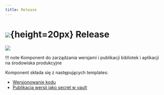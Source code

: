```yaml
---
title: Release
---
```


# ![](https://gitlab.com/pl.rachuna-net/infrastructure/terraform/modules/gitlab-project/-/raw/main/images/gitlab.png){height=20px} Release

[![](https://gitlab.com/pl.rachuna-net/cicd/components/release/-/badges/release.svg)](https://gitlab.com/pl.rachuna-net/cicd/components/release/-/releases)

!!! note
    Komponent do zarządzania wersjami i publikacji bibliotek i aplikacji na środowiska produkcyjne

Komponent składa się z następujących templates:

* [Wersjonowanie kodu](/projects/gitlab/Gitlab-CI/Components/Release/Wersjonowanie%20kodu/)
* [Publikacja wersji jako secret w vault](/projects/gitlab/Gitlab-CI/Components/Release/Publikacja%20wersji%20jako%20secret%20w%20vault/)